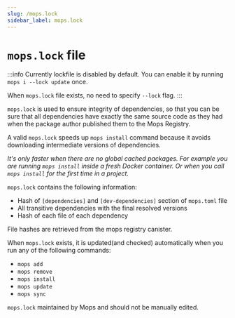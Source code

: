 ```yaml
---
slug: /mops.lock
sidebar_label: mops.lock
---
```


# `mops.lock` file

:::info
Currently lockfile is disabled by default. You can enable it by running `mops i --lock update` once.

When `mops.lock` file exists, no need to specify `--lock` flag.
:::

`mops.lock` is used to ensure integrity of dependencies, so that you can be sure that all dependencies have exactly the same source code as they had when the package author published them to the Mops Registry.

A valid `mops.lock` speeds up `mops install` command because it avoids downloading intermediate versions of dependencies.

_It's only faster when there are no global cached packages. For example you are running `mops install` inside a fresh Docker container. Or when you call `mops install` for the first time in a project._

`mops.lock` contains the following information:
- Hash of `[dependencies]` and `[dev-dependencies]` section of `mops.toml` file
- All transitive dependencies with the final resolved versions
- Hash of each file of each dependency

File hashes are retrieved from the mops registry canister.

When `mops.lock` exists, it is updated(and checked) automatically when you run any of the following commands:
- `mops add`
- `mops remove`
- `mops install`
- `mops update`
- `mops sync`

`mops.lock` maintained by Mops and should not be manually edited.